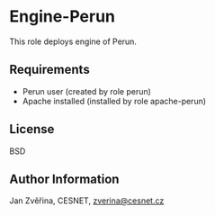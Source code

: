 Engine-Perun
========

This role deploys engine of Perun.

Requirements
------------
 
 - Perun user (created by role perun)
 - Apache installed (installed by role apache-perun)

License
-------

BSD

Author Information
------------------

Jan Zvěřina, CESNET, zverina@cesnet.cz
